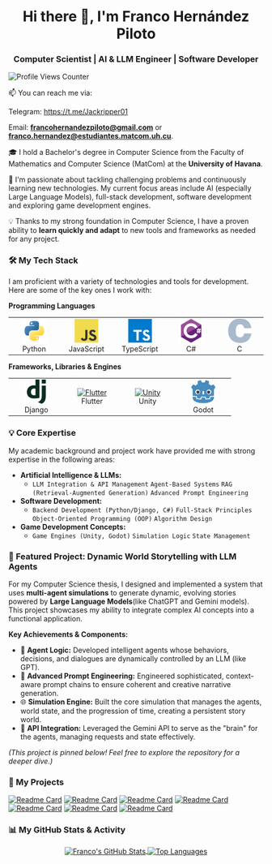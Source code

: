 <h1 align="center">Hi there 👋, I'm Franco Hernández Piloto</h1>
<h3 align="center">Computer Scientist | AI & LLM Engineer | Software Developer</h3>

<!-- Optional: Replace this comment with an <img> tag for your own banner if you like -->
<!-- Example: <img width="100%" src="YOUR_BANNER_URL_HERE" alt="Banner" /> -->

<p align="left">
  <!-- Replace 'your-github-username' with your actual GitHub username -->
  <img src="https://komarev.com/ghpvc/?username=your-github-username&label=Profile%20Views&color=0e75b6&style=flat" alt="Profile Views Counter"/>
</p>

📫 You can reach me via:

Telegram: https://t.me/Jackripper01

Email: **francohernandezpiloto@gmail.com** or **franco.hernandez@estudiantes.matcom.uh.cu**.

🎓 I hold a Bachelor's degree in Computer Science from the Faculty of Mathematics and Computer Science (MatCom) at the **University of Havana**.

🌱 I'm passionate about tackling challenging problems and continuously learning new technologies. My current focus areas include AI (especially Large Language Models), full-stack development, software development and exploring game development engines.

💡 Thanks to my strong foundation in Computer Science, I have a proven ability to **learn quickly and adapt** to new tools and frameworks as needed for any project.

<!-- Optional: Add a fun GIF here if you like! -->
<!-- Example: <img src="YOUR_GIF_URL_HERE" alt="Coding GIF" width="300px" /> -->

<h3 align="left">🛠️ My Tech Stack</h3>
<p>I am proficient with a variety of technologies and tools for development. Here are some of the key ones I work with:</p>

**Programming Languages**
<table>
  <tr>
    <td align="center" width="96">
      <a href="https://www.python.org" target="_blank" rel="noreferrer">
        <img src="https://raw.githubusercontent.com/devicons/devicon/master/icons/python/python-original.svg" width="48" height="48" alt="Python" />
      </a>
      <br>Python
    </td>
    <td align="center" width="96">
      <a href="https://developer.mozilla.org/en-US/docs/Web/JavaScript" target="_blank" rel="noreferrer">
        <img src="https://raw.githubusercontent.com/devicons/devicon/master/icons/javascript/javascript-original.svg" width="48" height="48" alt="JavaScript" />
      </a>
      <br>JavaScript
    </td>
    <td align="center" width="96">
      <a href="https://www.typescriptlang.org/" target="_blank" rel="noreferrer">
        <img src="https://raw.githubusercontent.com/devicons/devicon/master/icons/typescript/typescript-original.svg" width="48" height="48" alt="TypeScript" />
      </a>
      <br>TypeScript
    </td>
    <td align="center" width="96">
      <a href="https://dotnet.microsoft.com/apps/aspnet/web-apps/csharp" target="_blank" rel="noreferrer">
        <img src="https://raw.githubusercontent.com/devicons/devicon/master/icons/csharp/csharp-original.svg" width="48" height="48" alt="C#" />
      </a>
      <br>C#
    </td>
     <td align="center" width="96">
      <a href="https://en.wikipedia.org/wiki/C_(programming_language)" target="_blank" rel="noreferrer">
        <img src="https://raw.githubusercontent.com/devicons/devicon/master/icons/c/c-original.svg" width="48" height="48" alt="C" />
      </a>
      <br>C
    </td>
  </tr>
</table>

**Frameworks, Libraries & Engines**
<table>
  <tr>
    <td align="center" width="96">
      <a href="https://www.djangoproject.com/" target="_blank" rel="noreferrer">
        <img src="https://raw.githubusercontent.com/devicons/devicon/master/icons/django/django-plain.svg" width="48" height="48" alt="Django" />
      </a>
      <br>Django
    </td>
    <td align="center" width="96">
      <a href="https://flutter.dev" target="_blank" rel="noreferrer">
        <img src="https://www.vectorlogo.zone/logos/flutterio/flutterio-icon.svg" width="48" height="48" alt="Flutter" />
      </a>
      <br>Flutter
    </td>
    <td align="center" width="96">
      <a href="https://unity.com/" target="_blank" rel="noreferrer">
        <img src="https://www.vectorlogo.zone/logos/unity3d/unity3d-icon.svg" width="48" height="48" alt="Unity" />
      </a>
      <br>Unity
    </td>
    <td align="center" width="96">
      <a href="https://godotengine.org/" target="_blank" rel="noreferrer">
        <img src="https://raw.githubusercontent.com/devicons/devicon/master/icons/godot/godot-original.svg" width="48" height="48" alt="Godot" />
      </a>
      <br>Godot
    </td>
  </tr>
</table>

<h3 align="left">💡 Core Expertise</h3>

<p>My academic background and project work have provided me with strong expertise in the following areas:</p>

- **Artificial Intelligence & LLMs:**
  - `LLM Integration & API Management` `Agent-Based Systems` `RAG (Retrieval-Augmented Generation)` `Advanced Prompt Engineering`
- **Software Development:**
  - `Backend Development (Python/Django, C#)` `Full-Stack Principles` `Object-Oriented Programming (OOP)` `Algorithm Design`
- **Game Development Concepts:**
  - `Game Engines (Unity, Godot)` `Simulation Logic` `State Management`


<h3 align="left">🚀 Featured Project: Dynamic World Storytelling with LLM Agents</h3>

<p>
  For my Computer Science thesis, I designed and implemented a system that uses <strong>multi-agent simulations</strong> to generate dynamic, evolving stories powered by <strong>Large Language Models</strong>(like ChatGPT and Gemini models). This project showcases my ability to integrate complex AI concepts into a functional application.
</p>

**Key Achievements & Components:**
<ul>
  <li>🧠 <strong>Agent Logic:</strong> Developed intelligent agents whose behaviors, decisions, and dialogues are dynamically controlled by an LLM (like GPT).</li>
  <li>💬 <strong>Advanced Prompt Engineering:</strong> Engineered sophisticated, context-aware prompt chains to ensure coherent and creative narrative generation.</li>
  <li>🌐 <strong>Simulation Engine:</strong> Built the core simulation that manages the agents, world state, and the progression of time, creating a persistent story world.</li>
  <li>🔗 <strong>API Integration:</strong> Leveraged the Gemini API to serve as the "brain" for the agents, managing requests and state effectively.</li>
</ul>
<p><em>(This project is pinned below! Feel free to explore the repository for a deeper dive.)</em></p>

<h3 align="left">🚀 My Projects</h3>

<!-- 
Here's where you can list your projects! 
You can simply list them with links, or use more advanced methods.

**Simple List Example:**
*   **[Project Name 1](https://github.com/your-github-username/project-repo-1):** A brief description of what this project does. Built with [Tech Stack].
*   **[Project Name 2](https://github.com/your-github-username/project-repo-2):** Another cool project focusing on [Key Feature]. Uses [Language/Framework].

**Using GitHub Readme Stats Project Pins (Recommended for stats):**
Check out: https://github.com/anuraghazra/github-readme-stats#github-extra-pins
You can generate code like this (replace values):
[![Readme Card](https://github-readme-stats.vercel.app/api/pin/?username=your-github-username&repo=your-repo-name&theme=radical)](https://github.com/your-github-username/your-repo-name)

Add your project links and descriptions below this comment.
-->
[![Readme Card](https://github-readme-stats.vercel.app/api/pin/?username=JackRipper01&repo=Dynamic-World-Story-using-LLM-Agent-Based-Simulation&theme=radical)](https://github.com/JackRipper01/Dynamic-World-Story-using-LLM-Agent-Based-Simulation)
[![Readme Card](https://github-readme-stats.vercel.app/api/pin/?username=JackRipper01&repo=Information-Retrieval-System-2024&theme=radical)](https://github.com/JackRipper01/Information-Retrieval-System-2024)
[![Readme Card](https://github-readme-stats.vercel.app/api/pin/?username=JackRipper01&repo=Decentralizated-FTP-Server&theme=radical)](https://github.com/JackRipper01/Decentralizated-FTP-Server)
[![Readme Card](https://github-readme-stats.vercel.app/api/pin/?username=JackRipper01&repo=Compiler-Development&theme=radical)](https://github.com/JackRipper01/Compiler-Development)
[![Readme Card](https://github-readme-stats.vercel.app/api/pin/?username=JackRipper01&repo=HTTP-Protocol-Client-Implementation-from-Scratch&theme=radical)](https://github.com/JackRipper01/HTTP-Protocol-Client-Implementation-from-Scratch)
[![Readme Card](https://github-readme-stats.vercel.app/api/pin/?username=JackRipper01&repo=yugioh_tournament&theme=radical)](https://github.com/JackRipper01/yugioh_tournament)
[![Readme Card](https://github-readme-stats.vercel.app/api/pin/?username=JackRipper01&repo=PDF-to-TXT&theme=radical)](https://github.com/JackRipper01/PDF-to-TXT)

<h3 align="left">📊 My GitHub Stats & Activity</h3>

<p align="center">
  <!-- GitHub Stats Card -->
  <a href="https://github.com/anuraghazra/github-readme-stats">
    <img align="center" src="https://github-readme-stats.vercel.app/api?username=JackRipper01&show_icons=true&locale=en&theme=radical&include_all_commits=true&count_private=true" alt="Franco's GitHub Stats" />
  </a>
  <!-- Top Languages Card -->
  <a href="https://github.com/anuraghazra/github-readme-stats">
    <img align="center" src="https://github-readme-stats.vercel.app/api/top-langs?username=JackRipper01&show_icons=true&locale=en&layout=compact&theme=radical" alt="Top Languages" />
  </a>
</p>

<!-- Optional: Add links to other profiles like LinkedIn -->
<!-- <h3 align="left">Connect with me:</h3>
<p align="left">
<a href="https://linkedin.com/in/your-linkedin-profile" target="blank"><img align="center" src="https://raw.githubusercontent.com/rahuldkjain/github-profile-readme-generator/master/src/images/icons/Social/linked-in-alt.svg" alt="your-linkedin-profile" height="30" width="40" /></a>
</p> -->
